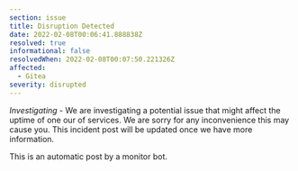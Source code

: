 ```yaml
---
section: issue
title: Disruption Detected
date: 2022-02-08T00:06:41.888838Z
resolved: true
informational: false
resolvedWhen: 2022-02-08T00:07:50.221326Z
affected:
  - Gitea
severity: disrupted
---
```

*Investigating* - We are investigating a potential issue that might affect the uptime of one our of services. We are sorry for any inconvenience this may cause you. This incident post will be updated once we have more information.

This is an automatic post by a monitor bot.
        